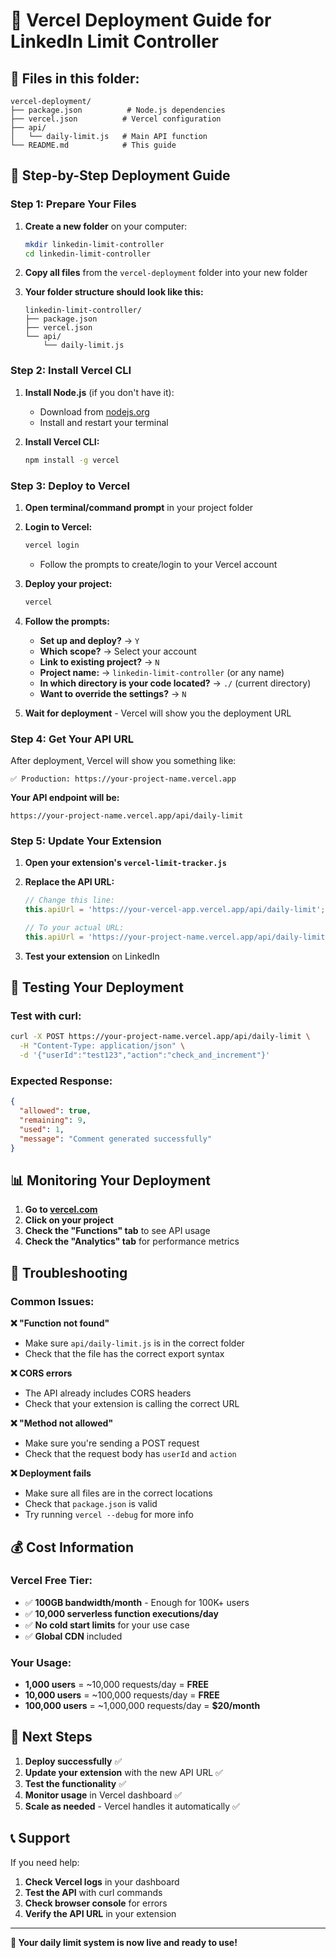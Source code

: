 # 🚀 Vercel Deployment Guide for LinkedIn Limit Controller

## 📁 **Files in this folder:**

```
vercel-deployment/
├── package.json          # Node.js dependencies
├── vercel.json          # Vercel configuration
├── api/
│   └── daily-limit.js   # Main API function
└── README.md            # This guide
```

## 🎯 **Step-by-Step Deployment Guide**

### **Step 1: Prepare Your Files**

1. **Create a new folder** on your computer:
   ```bash
   mkdir linkedin-limit-controller
   cd linkedin-limit-controller
   ```

2. **Copy all files** from the `vercel-deployment` folder into your new folder

3. **Your folder structure should look like this:**
   ```
   linkedin-limit-controller/
   ├── package.json
   ├── vercel.json
   └── api/
       └── daily-limit.js
   ```

### **Step 2: Install Vercel CLI**

1. **Install Node.js** (if you don't have it):
   - Download from [nodejs.org](https://nodejs.org)
   - Install and restart your terminal

2. **Install Vercel CLI:**
   ```bash
   npm install -g vercel
   ```

### **Step 3: Deploy to Vercel**

1. **Open terminal/command prompt** in your project folder

2. **Login to Vercel:**
   ```bash
   vercel login
   ```
   - Follow the prompts to create/login to your Vercel account

3. **Deploy your project:**
   ```bash
   vercel
   ```

4. **Follow the prompts:**
   - **Set up and deploy?** → `Y`
   - **Which scope?** → Select your account
   - **Link to existing project?** → `N`
   - **Project name:** → `linkedin-limit-controller` (or any name)
   - **In which directory is your code located?** → `./` (current directory)
   - **Want to override the settings?** → `N`

5. **Wait for deployment** - Vercel will show you the deployment URL

### **Step 4: Get Your API URL**

After deployment, Vercel will show you something like:
```
✅ Production: https://your-project-name.vercel.app
```

**Your API endpoint will be:**
```
https://your-project-name.vercel.app/api/daily-limit
```

### **Step 5: Update Your Extension**

1. **Open your extension's `vercel-limit-tracker.js`**

2. **Replace the API URL:**
   ```javascript
   // Change this line:
   this.apiUrl = 'https://your-vercel-app.vercel.app/api/daily-limit';
   
   // To your actual URL:
   this.apiUrl = 'https://your-project-name.vercel.app/api/daily-limit';
   ```

3. **Test your extension** on LinkedIn

## 🧪 **Testing Your Deployment**

### **Test with curl:**
```bash
curl -X POST https://your-project-name.vercel.app/api/daily-limit \
  -H "Content-Type: application/json" \
  -d '{"userId":"test123","action":"check_and_increment"}'
```

### **Expected Response:**
```json
{
  "allowed": true,
  "remaining": 9,
  "used": 1,
  "message": "Comment generated successfully"
}
```

## 📊 **Monitoring Your Deployment**

1. **Go to [vercel.com](https://vercel.com)**
2. **Click on your project**
3. **Check the "Functions" tab** to see API usage
4. **Check the "Analytics" tab** for performance metrics

## 🔧 **Troubleshooting**

### **Common Issues:**

**❌ "Function not found"**
- Make sure `api/daily-limit.js` is in the correct folder
- Check that the file has the correct export syntax

**❌ CORS errors**
- The API already includes CORS headers
- Check that your extension is calling the correct URL

**❌ "Method not allowed"**
- Make sure you're sending a POST request
- Check that the request body has `userId` and `action`

**❌ Deployment fails**
- Make sure all files are in the correct locations
- Check that `package.json` is valid
- Try running `vercel --debug` for more info

## 💰 **Cost Information**

### **Vercel Free Tier:**
- ✅ **100GB bandwidth/month** - Enough for 100K+ users
- ✅ **10,000 serverless function executions/day**
- ✅ **No cold start limits** for your use case
- ✅ **Global CDN** included

### **Your Usage:**
- **1,000 users** = ~10,000 requests/day = **FREE**
- **10,000 users** = ~100,000 requests/day = **FREE**
- **100,000 users** = ~1,000,000 requests/day = **$20/month**

## 🚀 **Next Steps**

1. **Deploy successfully** ✅
2. **Update your extension** with the new API URL ✅
3. **Test the functionality** ✅
4. **Monitor usage** in Vercel dashboard ✅
5. **Scale as needed** - Vercel handles it automatically ✅

## 📞 **Support**

If you need help:
1. **Check Vercel logs** in your dashboard
2. **Test the API** with curl commands
3. **Check browser console** for errors
4. **Verify the API URL** in your extension

---

**🎉 Your daily limit system is now live and ready to use!** 